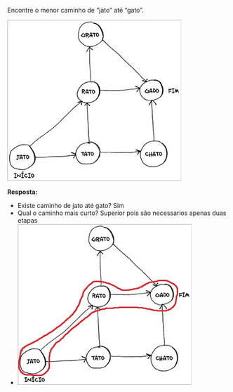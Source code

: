 Encontre o menor caminho de “jato” até “gato”.

![Inicio ao Fim](/Capítulo_6/Pesquisa_em_largura/Exercícios/imagens/gatojato.jpg)

**Resposta:** 
- Existe caminho de jato até gato? Sim
- Qual o caminho mais curto? Superior pois são necessarios apenas duas etapas
- ![caminhocurto](/Capítulo_6/Pesquisa_em_largura/Exercícios/imagens/gatojatomaiscurto.jpg)